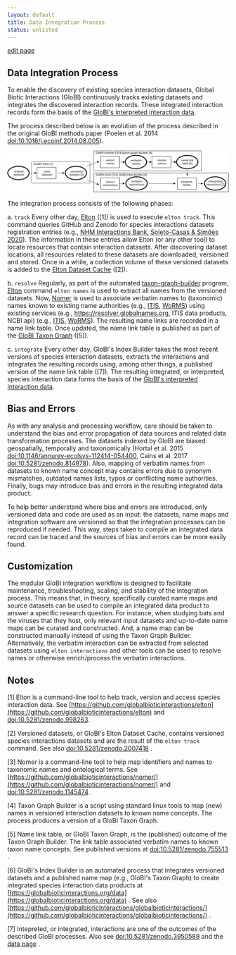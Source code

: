 ```yaml
---
layout: default
title: Data Integration Process
status: unlisted
---
```

[edit page](https://github.com/globalbioticinteractions/globalbioticinteractions.github.io/blob/main/process.md)

## Data Integration Process

To enable the discovery of existing species interaction datasets, Global Biotic Interactions (GloBI) continuously tracks existing datasets and integrates the discovered interaction records. These integrated interaction records form the basis of the [GloBI's interpreted interaction data](/data). 

The process described below is an evolution of the process described in the original GloBI methods paper (Poelen et al. 2014 [doi:10.1016/j.ecoinf.2014.08.005](https://doi.org/10.1016/j.ecoinf.2014.08.005)). 


[![integration-process](/assets/integration-process.svg)](/assets/integration-process.svg)

The integration process consists of the following phases:

a. ```track``` Every other day, [Elton](https://github.com/globalbioticinteractions/elton) ([1]) is used to execute ```elton track```. This command queries GitHub and Zenodo for species interactions datasets registration entries (e.g., [NHM Interactions Bank](https://github.com/globalbioticinteractions/natural-history-museum-london-interactions-bank), [Soleto-Casas & Simões 2020](https://doi.org/10.5281/zenodo.3365469)). The information in these entries allow Elton (or any other tool) to locate resources that contain interaction datasets. After discovering dataset locations, all resources related to these datasets are downloaded, versioned and stored. Once in a while, a collection volume of these versioned datasets is added to the [Elton Dataset Cache](https://doi.org/10.5281/zenodo.2007418) ([2]). 


b. ```resolve``` Regularly, as part of the automated [taxon-graph-builder](https://github.com/globalbioticinteractions/taxon-graph-builder) program, [Elton](https://github.com/globalbioticinteractions/elton) command ```elton names``` is used to extract all names from the versioned datasets. Now, [Nomer](https://github.com/globalbioticinteractions/nomer) is used to associate verbatim names to (taxonomic) names known to existing name authorities (e.g., [ITIS](https://itis.gov), [WoRMS](https://marinespecies.org)) using existing services (e.g., https://resolver.globalnames.org, ITIS data products, NCBI api) (e.g., [ITIS](https://itis.gov), [WoRMS](https://marinespecies.org)). The resulting name links are recorded in a name link table. Once updated, the name link table is published as part of the [GloBI Taxon Graph](https://doi.org/10.5281/zenodo.755513) ([5]).   

c. ```integrate``` Every other day, GloBI's Index Builder takes the most recent versions of species interaction datasets, extracts the interactions and integrates the resulting records using, among other things, a published version of the name link table ([7]). The resulting integrated, or interpreted, species interaction data forms the basis of the [GloBI's interpreted interaction data](/data).

## Bias and Errors

As with any analysis and processing workflow, care should be taken to understand the bias and error propagation of data sources and related data transformation processes.  The datasets indexed by GloBI are biased geospatially, temporally and taxonomically (Hortal et al. 2015 [doi:10.1146/annurev-ecolsys-112414-054400](https://doi.org/10.1146/annurev-ecolsys-112414-054400), Cains et al. 2017 [doi:10.5281/zenodo.814978](https://doi.org/10.5281/zenodo.814978)). Also, mapping of verbatim names from datasets to known name concept may contains errors due to synonym mismatches, outdated names lists, typos or conflicting name authorities. Finally, bugs may introduce bias and errors in the resulting integrated data product.

To help better understand where bias and errors are introduced, only versioned data and code are used as an input: the datasets, name maps and integration software are versioned so that the integration processes can be reproduced if needed. This way, steps taken to compile an integrated data record can be traced and the sources of bias and errors can be more easily found.

## Customization

The modular GloBI integration workflow is designed to facilitate maintenance, troubleshooting, scaling, and stability of the integration process. This means that, in theory, specifically curated name maps and source datasets can be used to compile an integrated data product to answer a specific research question. For instance, when studying bats and the viruses that they host, only relevant input datasets and up-to-date name maps can be curated and constructed. And, a name map can be constructed manually instead of using the Taxon Graph Builder. Alternatively, the verbatim interaction can be extracted from selected datasets using ```elton interactions``` and other tools can be used to resolve names or otherwise enrich/process the verbatim interactions.   

## Notes

[1] Elton is a command-line tool to help track, version and access species interaction data. See [https://github.com/globalbioticinteractions/elton](https://github.com/globalbioticinteractions/elton) and [doi:10.5281/zenodo.998263](https://doi.org/10.5281/zenodo.998263).

[2] Versioned datasets, or GloBI's Elton Dataset Cache, contains versioned species interactions datasets and are the result of the ```elton track``` command. See also [doi:10.5281/zenodo.2007418](https://doi.org/10.5281/zenodo.2007418) . 

[3] Nomer is a command-line tool to help map identifiers and names to taxonomic names and ontological terms. See [https://github.com/globalbioticinteractions/nomer/](https://github.com/globalbioticinteractions/nomer/) and [doi:10.5281/zenodo.1145474](https://doi.org/10.5281/zenodo.1145474) .

[4] Taxon Graph Builder is a script using standard linux tools to map (new) names in versioned interaction datasets to known name concepts. The process produces a version of a GloBI Taxon Graph.

[5] Name link table, or GloBI Taxon Graph, is the (published) outcome of the Taxon Graph Builder. The link table associated verbatim names to known taxon name concepts. See published versions at [doi:10.5281/zenodo.755513](https://doi.org/10.5281/zenodo.755513) .

[6] GloBI's Index Builder is an automated process that integrates versioned datasets and a published name map (e.g., GloBI's Taxon Graph) to create integrated species interaction data products at [https://globalbioticinteractions.org/data](https://globalbioticinteractions.org/data) . See also [https://github.com/globalbioticinteractions/globalbioticinteractions/](https://github.com/globalbioticinteractions/globalbioticinteractions/) .

[7] Intepreted, or integrated, interactions are one of the outcomes of the described GloBI processes. Also see [doi:10.5281/zenodo.3950589](https://doi.org/10.5281/zenodo.3950589) and the [data page](/data) . 

